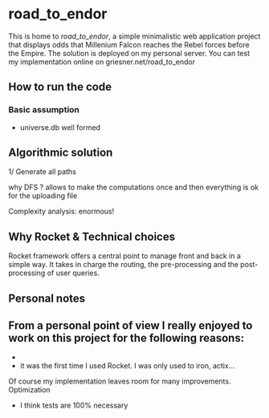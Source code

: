 # road_to_endor

This is home to _road_to_endor_, a simple minimalistic web application project that displays odds that Millenium Falcon reaches the Rebel forces before the Empire.
The solution is deployed on my personal server.
You can test my implementation online on griesner.net/road_to_endor

## How to run the code

### Basic assumption
- universe.db well formed

## Algorithmic solution

1/ Generate all paths

why DFS ?
allows to make the computations once and then everything is ok for the uploading file

Complexity analysis: enormous!

## Why Rocket & Technical choices

Rocket framework offers a central point to manage front and back in a simple way.
It takes in charge the routing, the pre-processing and the post-processing of user queries.

## Personal notes

From a personal point of view I really enjoyed to work on this project for the following reasons:
-
-
- it was the first time I used Rocket. I was only used to iron, actix...

Of course my implementation leaves room for many improvements.
Optimization
- I think tests are 100% necessary
